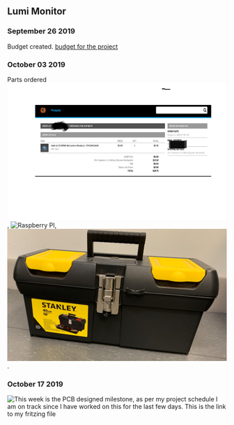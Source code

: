 Lumi Monitor
------------

### September 26 2019
Budget created.
[budget for the project](https://github.com/Abdirashid-Yusuf/Lumi-monitor/blob/master/Documentation/Abdirashid's%20Budget.pdf)
### October 03 2019
Parts ordered
![proof of sensor order](https://github.com/Abdirashid-Yusuf/Lumi-monitor/blob/master/Images/proofPic.png), 
![Raspberry PI](https://github.com/Abdirashid-Yusuf/Lumi-monitor/blob/master/Images/RaspberPI.HEIC),
![Parts kit](https://github.com/Abdirashid-Yusuf/Lumi-monitor/blob/master/Images/Parts%20kit.png).
### October 17 2019
![This week is the PCB designed milestone, as per my project schedule I am on track since I have worked on this for the last few days. This is the link to my fritzing file](https://github.com/Abdirashid-Yusuf/Lumi-monitor/tree/master/Electronics)
